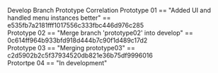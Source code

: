 Develop Branch Prototype Correlation
Prototype 01 == "Added UI and handled menu instances better" == e535fb7a2181fff1017556c333fbc446d976c285 <br>
Prototype 02 == "Merge branch 'prototype02' into develop" == 0c614ff964b933bfd918d444b7c90f1d489c17d2 <br>
Prototype 03 == "Merging prototype03" == c2d5902b2c5f37934520db821e36b75df9996016 <br>
Protortpe 04 == "In development" <br>
